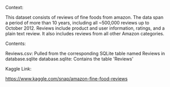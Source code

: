 

Context: 

This dataset consists of reviews of fine foods from amazon. The data span a period of more than 10 years, including all ~500,000 reviews up to October 2012. Reviews include product and user information, ratings, and a plain text review. It also includes reviews from all other Amazon categories.

Contents:


Reviews.csv: Pulled from the corresponding SQLite table named Reviews in database.sqlite
database.sqlite: Contains the table 'Reviews'


Kaggle Link: 

https://www.kaggle.com/snap/amazon-fine-food-reviews
